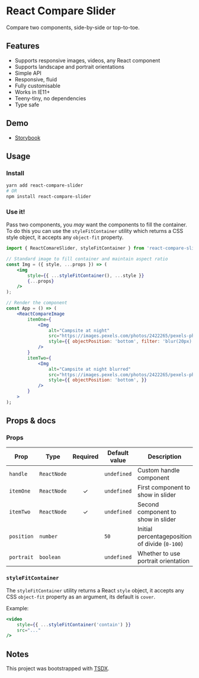 # React Compare Slider

Compare two components, side-by-side or top-to-toe.

## Features

- Supports responsive images, videos, any React component
- Supports landscape and portrait orientations
- Simple API
- Responsive, fluid
- Fully customisable
- Works in IE11+
- Teeny-tiny, no dependencies
- Type safe

## Demo

- [Storybook](<https://festive-darwin-fab443.netlify.com/>)

## Usage

### Install

```sh
yarn add react-compare-slider
# OR
npm install react-compare-slider
```

### Use it!

Pass two components, you _may_ want the components
to fill the container. To do this you can use the `styleFitContainer` utility which returns a CSS style object, it accepts any `object-fit` property.

```jsx
import { ReactComareSlider, styleFitContainer } from 'react-compare-slider';

// Standard image to fill container and maintain aspect ratio
const Img = ({ style, ...props }) => (
    <img
        style={{ ...styleFitContainer(), ...style }}
        {...props}
    />
);

// Render the component
const App = () => (
    <ReactCompareImage
        itemOne={
            <Img
                alt="Campsite at night"
                src="https://images.pexels.com/photos/2422265/pexels-photo-2422265.jpeg"
                style={{ objectPosition: 'bottom', filter: 'blur(20px)' }}
            />
        }
        itemTwo={
            <Img
                alt="Campsite at night blurred"
                src="https://images.pexels.com/photos/2422265/pexels-photo-2422265.jpeg"
                style={{ objectPosition: 'bottom', }}
            />
        }
    >
);
```

## Props & docs

### Props

| Prop | Type | Required | Default value | Description |
|------|------|:--------:|---------------|-------------|
| `handle`    | `ReactNode` |   | `undefined` | Custom handle component |
| `itemOne`   | `ReactNode` | ✓ | `undefined` | First component to show in slider |
| `itemTwo`   | `ReactNode` | ✓ | `undefined` | Second component to show in slider |
| `position`  | `number`    |   | `50` | Initial percentageposition of divide (`0-100`) |
| `portrait`  | `boolean`   |   | `undefined` | Whether to use portrait orientation |

### `styleFitContainer`

The `styleFitContainer` utility returns a React `style` object, it accepts any
CSS `object-fit` property as an argument, its default is `cover`.

Example:

```jsx
<video 
    style={{ ...styleFitContainer('contain') }} 
    src="..."
/>
```

## Notes

This project was bootstrapped with [TSDX](<https://github.com/palmerhq/tsdx>).
